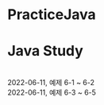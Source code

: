 # PracticeJava
<h1>Java Study</h1> <br/>
2022-06-11, 예제 6-1 ~ 6-2<br/>
2022-06-11, 예제 6-3 ~ 6-5<br/>
